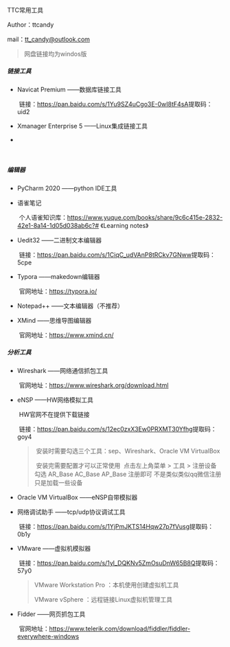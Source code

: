 TTC常用工具

Author：ttcandy

mail：tt_candy@outlook.com

> 网盘链接均为windos版

##### 链接工具

- Navicat Premium ——数据库链接工具

  ​	链接：https://pan.baidu.com/s/1Yu9SZ4uCgo3E-0wI8tF4sA 
  ​	提取码：uid2 

- Xmanager Enterprise 5 ——Linux集成链接工具

- 

  ​	

##### 编辑器

- PyCharm 2020	——python IDE工具

- 语雀笔记

  ​	个人语雀知识库：https://www.yuque.com/books/share/9c6c415e-2832-42e1-8a14-1d05d038ab6c?# 《Learning notes》

- Uedit32 ——二进制文本编辑器

  ​	链接：https://pan.baidu.com/s/1CiqC_udVAnP8tRCkv7GNww 
  ​	提取码：5cpe 

- Typora ——makedown编辑器

  ​	官网地址：https://typora.io/

- Notepad++ ——文本编辑器（不推荐）

- XMind ——思维导图编辑器

  ​	官网地址：https://www.xmind.cn/

  

##### 分析工具

- Wireshark ——网络通信抓包工具

  ​	官网地址：https://www.wireshark.org/download.html

- eNSP ——HW网络模拟工具

  ​	HW官网不在提供下载链接

  ​	链接：https://pan.baidu.com/s/12ec0zxX3Ew0PRXMT30Yfhg 
  ​	提取码：goy4 

  > ​	安装时需要勾选三个工具：sep、Wireshark、Oracle VM VirtualBox
  >
  > ​	安装完需要配置才可以正常使用
  > ​	点击左上角菜单 > 工具 > 注册设备 勾选 AR_Base AC_Base AP_Base 注册即可 不是类似类似qq微信注册 只是加载一些设备

- Oracle VM VirtualBox ——eNSP自带模拟器

- 网络调试助手 ——tcp/udp协议调试工具

  ​		链接：https://pan.baidu.com/s/1YjPmJKTS14Hqw27p7fVusg 
  ​		提取码：0b1y 

- VMware ——虚拟机模拟器

  ​		链接：https://pan.baidu.com/s/1yl_DQKNv5ZmOsuDnW65B8Q 
  ​		提取码：57y0 

  > VMware Workstation Pro ：本机使用创建虚拟机工具
  >
  > VMware vSphere ：远程链接Linux虚拟机管理工具

- Fidder ——网页抓包工具

  ​		官网地址：https://www.telerik.com/download/fiddler/fiddler-everywhere-windows

